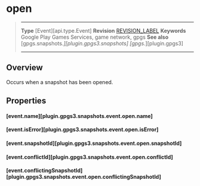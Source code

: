 # open

> --------------------- ------------------------------------------------------------------------------------------
> __Type__              [Event][api.type.Event]
> __Revision__          [REVISION_LABEL](REVISION_URL)
> __Keywords__          Google Play Games Services, game network, gpgs
> __See also__          [gpgs.snapshots.*][plugin.gpgs3.snapshots]
>                       [gpgs.*][plugin.gpgs3]
> --------------------- ------------------------------------------------------------------------------------------

## Overview

Occurs when a snapshot has been opened.

## Properties

#### [event.name][plugin.gpgs3.snapshots.event.open.name]

#### [event.isError][plugin.gpgs3.snapshots.event.open.isError]

#### [event.snapshotId][plugin.gpgs3.snapshots.event.open.snapshotId]

#### [event.conflictId][plugin.gpgs3.snapshots.event.open.conflictId]

#### [event.conflictingSnapshotId][plugin.gpgs3.snapshots.event.open.conflictingSnapshotId]
